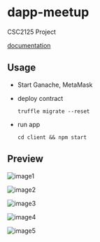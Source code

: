 # dapp-meetup
 CSC2125 Project

[documentation](https://leonharde.github.io/static/files/CSC2125_Report.pdf)

## Usage

* Start Ganache, MetaMask

* deploy contract

  ```
  truffle migrate --reset
  ```

* run app

  ```
  cd client && npm start
  ```

## Preview

![image1](https://LeonhardE.github.io/static/files/meetup/image1.png)

![image2](https://LeonhardE.github.io/static/files/meetup/image2.png)

![image3](https://LeonhardE.github.io/static/files/meetup/image3.png)

![image4](https://LeonhardE.github.io/static/files/meetup/image4.png)

![image5](https://LeonhardE.github.io/static/files/meetup/image5.png)